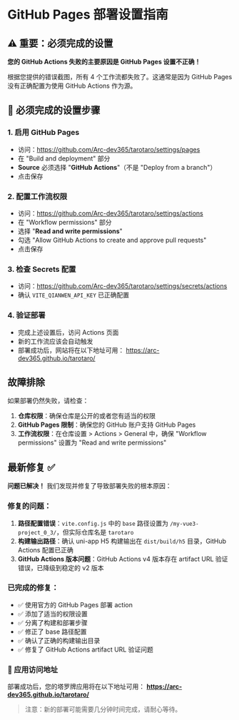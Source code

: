 # GitHub Pages 部署设置指南

## ⚠️ 重要：必须完成的设置

**您的 GitHub Actions 失败的主要原因是 GitHub Pages 设置不正确！**

根据您提供的错误截图，所有 4 个工作流都失败了。这通常是因为 GitHub Pages 没有正确配置为使用 GitHub Actions 作为源。

## 🔧 必须完成的设置步骤

### 1. **启用 GitHub Pages**
   - 访问：https://github.com/Arc-dev365/tarotaro/settings/pages
   - 在 "Build and deployment" 部分
   - **Source** 必须选择 "**GitHub Actions**"（不是 "Deploy from a branch"）
   - 点击保存

### 2. **配置工作流权限**
   - 访问：https://github.com/Arc-dev365/tarotaro/settings/actions
   - 在 "Workflow permissions" 部分
   - 选择 "**Read and write permissions**"
   - 勾选 "Allow GitHub Actions to create and approve pull requests"
   - 点击保存

### 3. **检查 Secrets 配置**
   - 访问：https://github.com/Arc-dev365/tarotaro/settings/secrets/actions
   - 确认 `VITE_QIANWEN_API_KEY` 已正确配置

### 4. **验证部署**
   - 完成上述设置后，访问 Actions 页面
   - 新的工作流应该会自动触发
   - 部署成功后，网站将在以下地址可用：
     https://arc-dev365.github.io/tarotaro/

## 故障排除

如果部署仍然失败，请检查：

1. **仓库权限**：确保仓库是公开的或者您有适当的权限
2. **GitHub Pages 限制**：确保您的 GitHub 账户支持 GitHub Pages
3. **工作流权限**：在仓库设置 > Actions > General 中，确保 "Workflow permissions" 设置为 "Read and write permissions"

## 最新修复 ✅

**问题已解决！** 我们发现并修复了导致部署失败的根本原因：

### 修复的问题：
1. **路径配置错误**：`vite.config.js` 中的 `base` 路径设置为 `/my-vue3-project_0_3/`，但实际仓库名是 `tarotaro`
2. **构建输出路径**：确认 uni-app H5 构建输出在 `dist/build/h5` 目录，GitHub Actions 配置已正确
3. **GitHub Actions 版本问题**：GitHub Actions v4 版本存在 artifact URL 验证错误，已降级到稳定的 v2 版本

### 已完成的修复：
- ✅ 使用官方的 GitHub Pages 部署 action
- ✅ 添加了适当的权限设置
- ✅ 分离了构建和部署步骤
- ✅ 修正了 base 路径配置
- ✅ 确认了正确的构建输出目录
- ✅ 修复了 GitHub Actions artifact URL 验证问题

### 🎯 应用访问地址
部署成功后，您的塔罗牌应用将在以下地址可用：
**https://arc-dev365.github.io/tarotaro/**

> 注意：新的部署可能需要几分钟时间完成，请耐心等待。